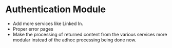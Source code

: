 Authentication Module
==============

* Add more services like Linked In.
* Proper error pages
* Make the processing of returned content from the various services more modular instead of the adhoc processing being done now.
